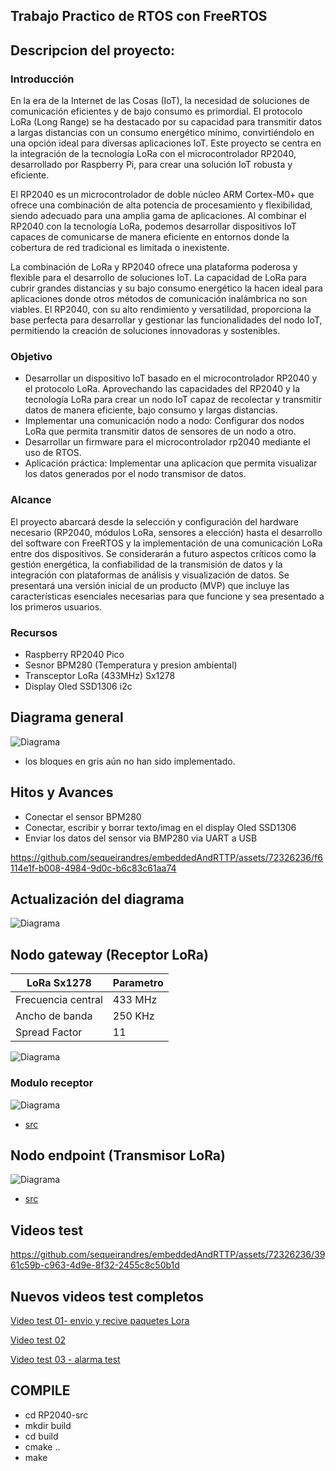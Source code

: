 ## Trabajo Practico de RTOS con FreeRTOS

## Descripcion del proyecto:

### Introducción

En la era de la Internet de las Cosas (IoT), la necesidad de soluciones de comunicación eficientes y de bajo consumo es primordial. El protocolo LoRa (Long Range) se ha destacado por su capacidad para transmitir datos a largas distancias con un consumo energético mínimo, convirtiéndolo en una opción ideal para diversas aplicaciones IoT. Este proyecto se centra en la integración de la tecnología LoRa con el microcontrolador RP2040, desarrollado por Raspberry Pi, para crear una solución IoT robusta y eficiente.

El RP2040 es un microcontrolador de doble núcleo ARM Cortex-M0+ que ofrece una combinación de alta potencia de procesamiento y flexibilidad, siendo adecuado para una amplia gama de aplicaciones. Al combinar el RP2040 con la tecnología LoRa, podemos desarrollar dispositivos IoT capaces de comunicarse de manera eficiente en entornos donde la cobertura de red tradicional es limitada o inexistente.

La combinación de LoRa y RP2040 ofrece una plataforma poderosa y flexible para el desarrollo de soluciones IoT. La capacidad de LoRa para cubrir grandes distancias y su bajo consumo energético la hacen ideal para aplicaciones donde otros métodos de comunicación inalámbrica no son viables. El RP2040, con su alto rendimiento y versatilidad, proporciona la base perfecta para desarrollar y gestionar las funcionalidades del nodo IoT, permitiendo la creación de soluciones innovadoras y sostenibles.

### Objetivo 

- Desarrollar un dispositivo IoT basado en el microcontrolador RP2040 y el protocolo LoRa. Aprovechando las capacidades del RP2040 y la tecnología LoRa para crear un nodo IoT capaz de recolectar y transmitir datos de manera eficiente, bajo consumo y largas distancias.
-  Implementar una comunicación nodo a nodo: Configurar dos nodos LoRa que permita transmitir datos de sensores de un nodo a otro.
-  Desarrollar un firmware para el microcontrolador rp2040 mediante el uso de RTOS.
-  Aplicación práctica: Implementar una aplicacion que permita visualizar los datos generados por el nodo transmisor de datos.

### Alcance 

El proyecto abarcará desde la selección y configuración del hardware necesario (RP2040, módulos LoRa, sensores a elección) hasta el desarrollo del software con FreeRTOS y la implementación de una comunicación LoRa entre dos dispositivos. Se considerarán a futuro aspectos críticos como la gestión energética, la confiabilidad de la transmisión de datos y la integración con plataformas de análisis y visualización de datos.
Se presentará una versión inicial de un producto (MVP) que incluye las características esenciales necesarias para que funcione y sea presentado a los primeros usuarios.

### Recursos 

- Raspberry RP2040 Pico 
- Sesnor BPM280 (Temperatura y presion ambiental)
- Transceptor LoRa (433MHz) Sx1278
- Display Oled SSD1306 i2c
  
## Diagrama general

![Diagrama](RP2040-tp/imag/rp2040-tp.png)

- los bloques en gris aún no han sido implementado.

## Hitos y Avances

- Conectar el sensor BPM280
- Conectar, escribir y borrar texto/imag en el display Oled SSD1306
- Enviar los datos del sensor via BMP280 via UART a USB 


https://github.com/sequeirandres/embeddedAndRTTP/assets/72326236/f6114e1f-b008-4984-9d0c-b6c83c61aa74


## Actualización del diagrama

![Diagrama](RP2040-tp/imag/diagrama-v02.png)


## Nodo gateway (Receptor LoRa)

| LoRa Sx1278           | Parametro |
|-----------------------|-----------|
| Frecuencia central    | 433 MHz   | 
| Ancho de banda        | 250 KHz   | 
| Spread Factor         | 11        | 


![Diagrama](RP2040-tp/imag/gateway-iot2.png)

### Modulo receptor 

![Diagrama](RP2040-tp/imag/node-iot4.png)

- [src](https://github.com/sequeirandres/embeddedAndRTTP/blob/main/RP2040-src/aplications/LoRaNode/LoRaNode.cpp)
## Nodo endpoint (Transmisor LoRa)

![Diagrama](RP2040-tp/imag/node-iot2.png)

- [src](https://github.com/sequeirandres/embeddedAndRTTP/blob/main/RP2040-src/aplications/LoRaNode/LoRaNode.cpp)

## Videos test 

https://github.com/sequeirandres/embeddedAndRTTP/assets/72326236/3961c59b-c963-4d9e-8f32-2455c8c50b1d

## Nuevos videos test completos 

[Video test 01- envio y recive paquetes Lora](https://drive.google.com/file/d/1ub5lkfFMzj2NYurORYJZJMrPG7XbilwR/view?usp=sharing)

[Video test 02](https://drive.google.com/file/d/1-5yqoETG61ZjHBQlNYUkIsUJ_yjg-Ff6/view?usp=sharing)

[Video test 03 - alarma test](https://drive.google.com/file/d/1_DV6GsYPspmdC_JznaScxC3y3YMohNlG/view?usp=sharing)


## COMPILE

- cd RP2040-src
- mkdir build
- cd build
- cmake ..
- make





